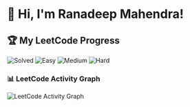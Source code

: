 # 👋 Hi, I'm Ranadeep Mahendra!

## 🏆 My LeetCode Progress

![Solved](https://img.shields.io/badge/Solved-73/3721-blue?cache=1761011891) ![Easy](https://img.shields.io/badge/Easy-41/908-brightgreen?cache=1761011891) ![Medium](https://img.shields.io/badge/Medium-31/1936-orange?cache=1761011891) ![Hard](https://img.shields.io/badge/Hard-1/877-red?cache=1761011891)

### 📊 LeetCode Activity Graph

![LeetCode Activity Graph](https://leetcard.jacoblin.cool/ranadeep_mahendra2426?theme=dark&font=Karma&ext=heatmap&cache=1761011891)
